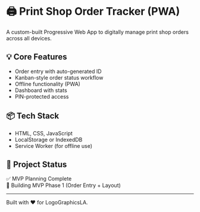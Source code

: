 # 🖨️ Print Shop Order Tracker (PWA)

A custom-built Progressive Web App to digitally manage print shop orders across all devices.

## 💡 Core Features
- Order entry with auto-generated ID
- Kanban-style order status workflow
- Offline functionality (PWA)
- Dashboard with stats
- PIN-protected access

## 📦 Tech Stack
- HTML, CSS, JavaScript
- LocalStorage or IndexedDB
- Service Worker (for offline use)

## 🚧 Project Status
✅ MVP Planning Complete  
🔧 Building MVP Phase 1 (Order Entry + Layout)

---

Built with ❤️ for LogoGraphicsLA.
